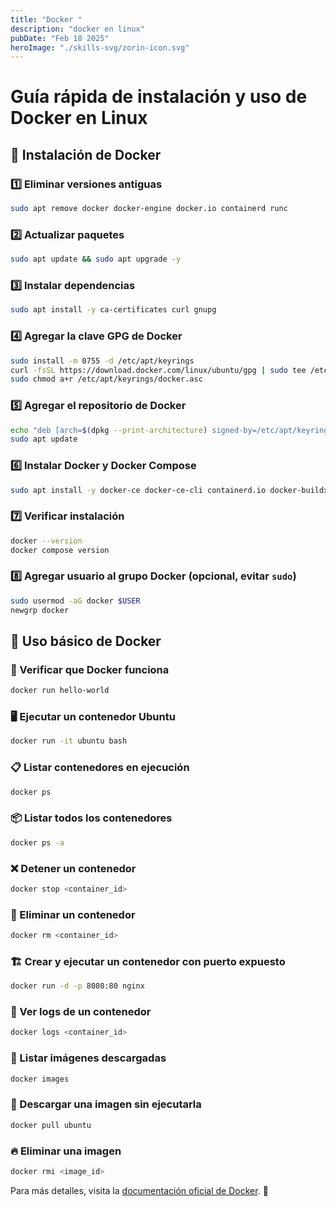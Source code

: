 ```yaml
---
title: "Docker "
description: "docker en linux"
pubDate: "Feb 18 2025"
heroImage: "./skills-svg/zorin-icon.svg"
---
```


# Guía rápida de instalación y uso de Docker en Linux

## 📌 Instalación de Docker

### 1️⃣ Eliminar versiones antiguas
```bash
sudo apt remove docker docker-engine docker.io containerd runc
```

### 2️⃣ Actualizar paquetes
```bash
sudo apt update && sudo apt upgrade -y
```

### 3️⃣ Instalar dependencias
```bash
sudo apt install -y ca-certificates curl gnupg
```

### 4️⃣ Agregar la clave GPG de Docker
```bash
sudo install -m 0755 -d /etc/apt/keyrings
curl -fsSL https://download.docker.com/linux/ubuntu/gpg | sudo tee /etc/apt/keyrings/docker.asc > /dev/null
sudo chmod a+r /etc/apt/keyrings/docker.asc
```

### 5️⃣ Agregar el repositorio de Docker
```bash
echo "deb [arch=$(dpkg --print-architecture) signed-by=/etc/apt/keyrings/docker.asc] https://download.docker.com/linux/ubuntu $(lsb_release -cs) stable" | sudo tee /etc/apt/sources.list.d/docker.list > /dev/null
sudo apt update
```

### 6️⃣ Instalar Docker y Docker Compose
```bash
sudo apt install -y docker-ce docker-ce-cli containerd.io docker-buildx-plugin docker-compose-plugin
```

### 7️⃣ Verificar instalación
```bash
docker --version
docker compose version
```

### 8️⃣ Agregar usuario al grupo Docker (opcional, evitar `sudo`)
```bash
sudo usermod -aG docker $USER
newgrp docker
```

## 🚀 Uso básico de Docker

### 🐳 Verificar que Docker funciona
```bash
docker run hello-world
```

### 🖥️ Ejecutar un contenedor Ubuntu
```bash
docker run -it ubuntu bash
```

### 📋 Listar contenedores en ejecución
```bash
docker ps
```

### 📦 Listar todos los contenedores
```bash
docker ps -a
```

### ❌ Detener un contenedor
```bash
docker stop <container_id>
```

### 🔄 Eliminar un contenedor
```bash
docker rm <container_id>
```

### 🏗️ Crear y ejecutar un contenedor con puerto expuesto
```bash
docker run -d -p 8080:80 nginx
```

### 📜 Ver logs de un contenedor
```bash
docker logs <container_id>
```

### 💾 Listar imágenes descargadas
```bash
docker images
```

### 🚀 Descargar una imagen sin ejecutarla
```bash
docker pull ubuntu
```

### 🔥 Eliminar una imagen
```bash
docker rmi <image_id>
```

Para más detalles, visita la [documentación oficial de Docker](https://docs.docker.com/). 🚀
